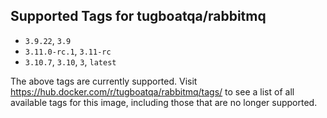 ## Supported Tags for tugboatqa/rabbitmq

* `3.9.22`, `3.9`
* `3.11.0-rc.1`, `3.11-rc`
* `3.10.7`, `3.10`, `3`, `latest`

The above tags are currently supported. Visit https://hub.docker.com/r/tugboatqa/rabbitmq/tags/ to see a list of all available tags for this image, including those that are no longer supported.
